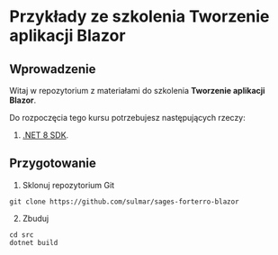 
# Przykłady ze szkolenia Tworzenie aplikacji Blazor

## Wprowadzenie

Witaj w repozytorium z materiałami do szkolenia **Tworzenie aplikacji Blazor**.

Do rozpoczęcia tego kursu potrzebujesz następujących rzeczy:

1. [.NET 8 SDK](https://dotnet.microsoft.com/en-us/download/dotnet/8.0).

## Przygotowanie
1. Sklonuj repozytorium Git
```
git clone https://github.com/sulmar/sages-forterro-blazor
```
2. Zbuduj
```
cd src
dotnet build
```

